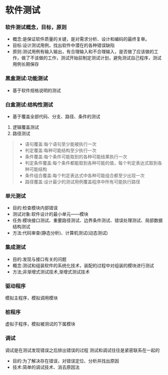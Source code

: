# 软件测试
### 软件测试概念，目标，原则
- 概念:是保证软件质量的关键，是对需求分析、设计和编码的最终复审。
- 目标:设计测试用例，找出软件中潜在的各种错误缺陷
- 原则:测试用例有输入输出，有合理输入和不合理输入，是否做了应该做的工作，做了不该做的工作，测试开始前制定测试计划，避免测试自己程序，测试用例长期保存
### 黑盒测试:功能测试
- 基于软件规格说明的测试
### 白盒测试:结构性测试
- 基于覆盖全部代码、分支、路径、条件的测试
1. 逻辑覆盖测试
2. 路径测试
> - 语句覆盖:每个语句至少能被执行一次
> - 判定覆盖:每种可能结构至少执行一次
> - 条件覆盖:每个条件可能取到的各种可能结果执行一次
> - 判定条件覆盖:每个条件都能取到各种可能的值，每个判定表达式取到各种可能结构
> - 条件组合覆盖:每个判定表达式中各种可能组合都至少出现一次
> - 路径覆盖:设计最少的测试用例覆盖程序中所有可能执行路径
### 单元测试
- 目的:检查模块内部错误
- 测试对象:软件设计的最小单元——模块
- 任务:模块接口测试、重要路径测试、边界条件测试、错误处理测试、局部数据结构测试
- 方法:代码审查(静态分析)、计算机测试(动态测试)
### 集成测试
- 目的:发现与接口有关的问题
- 概念:测试和组装软件的系统化技术，装配的过程中对组装的模块进行测试
- 方法;非渐增式测试技术,渐增式测试技术
### 驱动程序
模拟主程序，模拟调用模块
### 桩程序
虚拟子程序，模拟被测试的下属模块
### 调试
调试是在测试发现错误之后排出错误的过程
测试和调试往往是紧密联系在一起的
- 目的:为了解决存在错误，对错误定位、分析并找出原因
- 技术:简单的调试技术、消去原因法